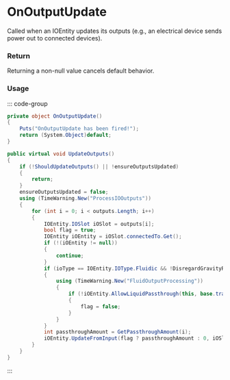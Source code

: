 <Badge type="danger" text="Carbon Compatible"/><Badge type="warning" text="Oxide Compatible"/>
# OnOutputUpdate
Called when an IOEntity updates its outputs (e.g., an electrical device sends power out to connected devices).
### Return
Returning a non-null value cancels default behavior.

### Usage
::: code-group
```csharp [Example]
private object OnOutputUpdate()
{
	Puts("OnOutputUpdate has been fired!");
	return (System.Object)default;
}
```
```csharp [Source — Assembly-CSharp @ IOEntity]
public virtual void UpdateOutputs()
{
	if (!ShouldUpdateOutputs() || !ensureOutputsUpdated)
	{
		return;
	}
	ensureOutputsUpdated = false;
	using (TimeWarning.New("ProcessIOOutputs"))
	{
		for (int i = 0; i < outputs.Length; i++)
		{
			IOEntity.IOSlot iOSlot = outputs[i];
			bool flag = true;
			IOEntity iOEntity = iOSlot.connectedTo.Get();
			if (!(iOEntity != null))
			{
				continue;
			}
			if (ioType == IOEntity.IOType.Fluidic && !DisregardGravityRestrictionsOnLiquid && !iOEntity.DisregardGravityRestrictionsOnLiquid)
			{
				using (TimeWarning.New("FluidOutputProcessing"))
				{
					if (!iOEntity.AllowLiquidPassthrough(this, base.transform.TransformPoint(iOSlot.handlePosition)))
					{
						flag = false;
					}
				}
			}
			int passthroughAmount = GetPassthroughAmount(i);
			iOEntity.UpdateFromInput(flag ? passthroughAmount : 0, iOSlot.connectedToSlot);
		}
	}
}

```
:::
